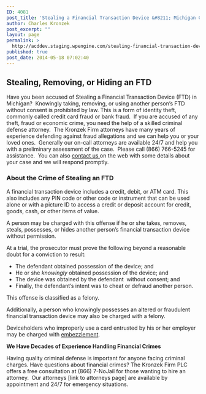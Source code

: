 ```yaml
---
ID: 4081
post_title: 'Stealing a Financial Transaction Device &#8211; Michigan Criminal Attorney'
author: Charles Kronzek
post_excerpt: ""
layout: page
permalink: >
  http://acddev.staging.wpengine.com/stealing-financial-transaction-device-ftd-michigan-criminal-attorney.html
published: true
post_date: 2014-05-18 07:02:40
---
```

<h2><strong>Stealing, Removing, or Hiding an FTD </strong></h2>
Have you been accused of Stealing a Financial Transaction Device (FTD) in Michigan?  Knowingly taking, removing, or using another person’s FTD without consent is prohibited by law. This is a form of identity theft, commonly called credit card fraud or bank fraud.  If you are accused of any theft, fraud or economic crime, you need the help of a skilled criminal defense attorney.  The Kronzek Firm attorneys have many years of experience defending against fraud allegations and we can help you or your loved ones.  Generally our on-call attorneys are available 24/7 and help you with a preliminary assessment of the case.  Please call (866) 766-5245 for assistance.  You can also <a title="Contact us" href="http://acddev.staging.wpengine.com/contact-us.html">contact us </a>on the web with some details about your case and we will respond promptly.
<h3>About the Crime of Stealing an FTD</h3>
A financial transaction device includes a credit, debit, or ATM card. This also includes any PIN code or other code or instrument that can be used alone or with a picture ID to access a credit or deposit account for credit, goods, cash, or other items of value.

A person may be charged with this offense if he or she takes, removes, steals, possesses, or hides another person’s financial transaction device without permission.

At a trial, the prosecutor must prove the following beyond a reasonable doubt for a conviction to result:
<ul>
	<li>The defendant obtained possession of the device; and</li>
	<li>He or she <em>knowingly</em> obtained possession of the device; and</li>
	<li>The device was obtained by the defendant  without consent; and</li>
	<li>Finally, the defendant’s intent was to cheat or defraud another person.</li>
</ul>
This offense is classified as a felony.

Additionally, a person who knowingly possesses an altered or fraudulent financial transaction device may also be charged with a felony.

Deviceholders who improperly use a card entrusted by his or her employer may be charged with <a title="Michigan Embezzlement Attorneys" href="http://acddev.staging.wpengine.com/michigan-embezzlement-attorney-criminal-defense-lawyer.html">embezzlement</a>.

<strong>We Have Decades of Experience Handling Financial Crimes</strong>

Having quality criminal defense is important for anyone facing criminal charges. Have questions about financial crimes? The Kronzek Firm PLC offers a free consultation at (866) 7-NoJail for those wanting to hire an attorney.  Our attorneys [link to attorneys page] are available by appointment and 24/7 for emergency situations.

&nbsp;

&nbsp;

&nbsp;

&nbsp;